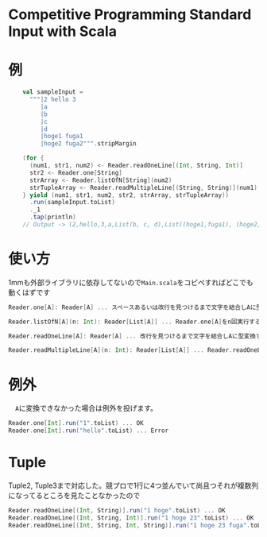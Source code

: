 # Competitive Programming Standard Input with Scala
# 例
```scala
    val sampleInput =
      """|2 hello 3
         |a
         |b
         |c
         |d
         |hoge1 fuga1
         |hoge2 fuga2""".stripMargin

    (for {
      (num1, str1, num2) <- Reader.readOneLine[(Int, String, Int)]
      str2 <- Reader.one[String]
      strArray <- Reader.listOfN[String](num2)
      strTupleArray <- Reader.readMultipleLine[(String, String)](num1)
    } yield (num1, str1, num2, str2, strArray, strTupleArray))
      .run(sampleInput.toList)
      ._1
      .tap(println)
    // Output -> (2,hello,3,a,List(b, c, d),List((hoge1,fuga1), (hoge2,fuga2)))
```
# 使い方
1mmも外部ライブラリに依存してないので`Main.scala`をコピペすればどこでも動くはずです
```scala
Reader.one[A]: Reader[A] ... スペースあるいは改行を見つけるまで文字を結合しAに型変換する

Reader.listOfN[A](n: Int): Reader[List[A]] ... Reader.one[A]をn回実行する

Reader.readOneLine[A]: Reader[A] ... 改行を見つけるまで文字を結合しAに型変換する

Reader.readMultipleLine[A](n: Int): Reader[List[A]] ... Reader.readOneLine[A]をn回実行する
```

# 例外
　`A`に変換できなかった場合は例外を投げます。
 ```scala
 Reader.one[Int].run("1".toList) ... OK
 Reader.one[Int].run("hello".toList) ... Error
 ```
 
 # Tuple
 Tuple2, Tuple3まで対応した。競プロで1行に4つ並んでいて尚且つそれが複数列になってるところを見たことなかったので
 ```scala
 Reader.readOneLine[(Int, String)].run("1 hoge".toList) ... OK
 Reader.readOneLine[(Int, String, Int)].run("1 hoge 23".toList) ... OK
 Reader.readOneLine[(Int, String, Int, String)].run("1 hoge 23 fuga".toList) ... NG: 未対応
 ```
